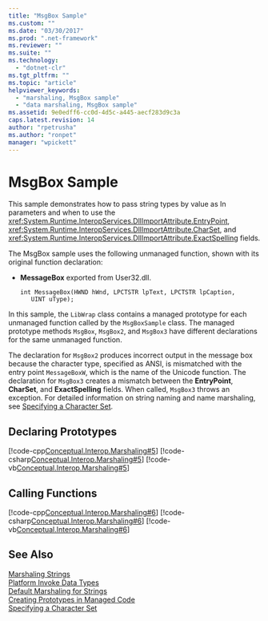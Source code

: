 ```yaml
---
title: "MsgBox Sample"
ms.custom: ""
ms.date: "03/30/2017"
ms.prod: ".net-framework"
ms.reviewer: ""
ms.suite: ""
ms.technology: 
  - "dotnet-clr"
ms.tgt_pltfrm: ""
ms.topic: "article"
helpviewer_keywords: 
  - "marshaling, MsgBox sample"
  - "data marshaling, MsgBox sample"
ms.assetid: 9e0edff6-cc0d-4d5c-a445-aecf283d9c3a
caps.latest.revision: 14
author: "rpetrusha"
ms.author: "ronpet"
manager: "wpickett"
---
```

# MsgBox Sample
This sample demonstrates how to pass string types by value as In parameters and when to use the <xref:System.Runtime.InteropServices.DllImportAttribute.EntryPoint>, <xref:System.Runtime.InteropServices.DllImportAttribute.CharSet>, and <xref:System.Runtime.InteropServices.DllImportAttribute.ExactSpelling> fields.  
  
 The MsgBox sample uses the following unmanaged function, shown with its original function declaration:  
  
-   **MessageBox** exported from User32.dll.  
  
    ```  
    int MessageBox(HWND hWnd, LPCTSTR lpText, LPCTSTR lpCaption,   
       UINT uType);  
    ```  
  
 In this sample, the `LibWrap` class contains a managed prototype for each unmanaged function called by the `MsgBoxSample` class. The managed prototype methods `MsgBox`, `MsgBox2`, and `MsgBox3` have different declarations for the same unmanaged function.  
  
 The declaration for `MsgBox2` produces incorrect output in the message box because the character type, specified as ANSI, is mismatched with the entry point `MessageBoxW`, which is the name of the Unicode function. The declaration for `MsgBox3` creates a mismatch between the **EntryPoint**, **CharSet**, and **ExactSpelling** fields. When called, `MsgBox3` throws an exception. For detailed information on string naming and name marshaling, see [Specifying a Character Set](../../../docs/framework/interop/specifying-a-character-set.md).  
  
## Declaring Prototypes  
 [!code-cpp[Conceptual.Interop.Marshaling#5](../../../samples/snippets/cpp/VS_Snippets_CLR/conceptual.interop.marshaling/cpp/msgbox.cpp#5)]
 [!code-csharp[Conceptual.Interop.Marshaling#5](../../../samples/snippets/csharp/VS_Snippets_CLR/conceptual.interop.marshaling/cs/msgbox.cs#5)]
 [!code-vb[Conceptual.Interop.Marshaling#5](../../../samples/snippets/visualbasic/VS_Snippets_CLR/conceptual.interop.marshaling/vb/msgbox.vb#5)]  
  
## Calling Functions  
 [!code-cpp[Conceptual.Interop.Marshaling#6](../../../samples/snippets/cpp/VS_Snippets_CLR/conceptual.interop.marshaling/cpp/msgbox.cpp#6)]
 [!code-csharp[Conceptual.Interop.Marshaling#6](../../../samples/snippets/csharp/VS_Snippets_CLR/conceptual.interop.marshaling/cs/msgbox.cs#6)]
 [!code-vb[Conceptual.Interop.Marshaling#6](../../../samples/snippets/visualbasic/VS_Snippets_CLR/conceptual.interop.marshaling/vb/msgbox.vb#6)]  
  
## See Also  
 [Marshaling Strings](../../../docs/framework/interop/marshaling-strings.md)   
 [Platform Invoke Data Types](http://msdn.microsoft.com/en-us/16014d9f-d6bd-481e-83f0-df11377c550f)   
 [Default Marshaling for Strings](../../../docs/framework/interop/default-marshaling-for-strings.md)   
 [Creating Prototypes in Managed Code](../../../docs/framework/interop/creating-prototypes-in-managed-code.md)   
 [Specifying a Character Set](../../../docs/framework/interop/specifying-a-character-set.md)
